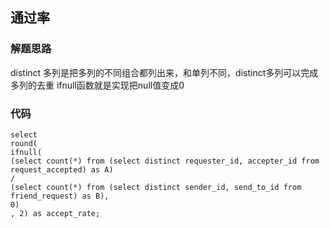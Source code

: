 ## 通过率
### 解题思路
distinct 多列是把多列的不同组合都列出来，和单列不同，distinct多列可以完成多列的去重
ifnull函数就是实现把null值变成0
### 代码
    select
    round(
    ifnull(
    (select count(*) from (select distinct requester_id, accepter_id from request_accepted) as A)
    /
    (select count(*) from (select distinct sender_id, send_to_id from friend_request) as B),
    0)
    , 2) as accept_rate;
